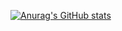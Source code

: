[![Anurag's GitHub stats](https://github-readme-stats.vercel.app/api?username=babsey)](https://github.com/anuraghazra/github-readme-stats)
